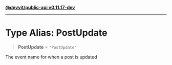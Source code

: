 [**@devvit/public-api v0.11.17-dev**](../README.md)

---

# Type Alias: PostUpdate

> **PostUpdate** = `"PostUpdate"`

The event name for when a post is updated
